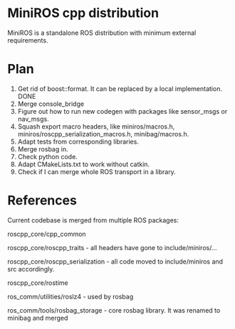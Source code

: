 # MiniROS cpp distribution #

MiniROS is a standalone ROS distribution with minimum external requirements.

# Plan #

1. Get rid of boost::format. It can be replaced by a local implementation.		DONE
1. Merge console_bridge
1. Figure out how to run new codegen with packages like sensor_msgs or nav_msgs.
1. Squash export macro headers, like miniros/macros.h, miniros/roscpp_serialization_macros.h, minibag/macros.h.
1. Adapt tests from corresponding libraries.
1. Merge rosbag in.
1. Check python code.
1. Adapt CMakeLists.txt to work without catkin.
1. Check if I can merge whole ROS transport in a library.

# References #

Current codebase is merged from multiple ROS packages:

roscpp_core/cpp_common

roscpp_core/roscpp_traits - all headers have gone to include/miniros/...

roscpp_core/roscpp_serialization - all code moved to include/miniros and src accordingly.

roscpp_core/rostime

ros_comm/utilities/roslz4 - used by rosbag

ros_comm/tools/rosbag_storage - core rosbag library. It was renamed to minibag and merged
